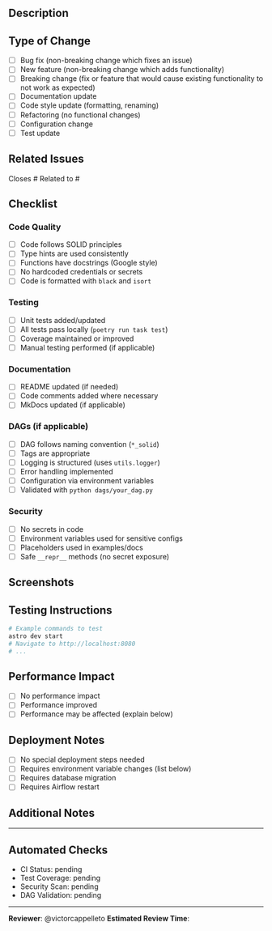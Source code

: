 ## Description

<!-- Provide a clear and concise description of what this PR does -->



## Type of Change

<!-- Mark the relevant option with an "x" -->

- [ ] Bug fix (non-breaking change which fixes an issue)
- [ ] New feature (non-breaking change which adds functionality)
- [ ] Breaking change (fix or feature that would cause existing functionality to not work as expected)
- [ ] Documentation update
- [ ] Code style update (formatting, renaming)
- [ ] Refactoring (no functional changes)
- [ ] Configuration change
- [ ] Test update

## Related Issues

<!-- Link to related issues, if any -->

Closes #
Related to #

## Checklist

### Code Quality

- [ ] Code follows SOLID principles
- [ ] Type hints are used consistently
- [ ] Functions have docstrings (Google style)
- [ ] No hardcoded credentials or secrets
- [ ] Code is formatted with `black` and `isort`

### Testing

- [ ] Unit tests added/updated
- [ ] All tests pass locally (`poetry run task test`)
- [ ] Coverage maintained or improved
- [ ] Manual testing performed (if applicable)

### Documentation

- [ ] README updated (if needed)
- [ ] Code comments added where necessary
- [ ] MkDocs updated (if applicable)

### DAGs (if applicable)

- [ ] DAG follows naming convention (`*_solid`)
- [ ] Tags are appropriate
- [ ] Logging is structured (uses `utils.logger`)
- [ ] Error handling implemented
- [ ] Configuration via environment variables
- [ ] Validated with `python dags/your_dag.py`

### Security

- [ ] No secrets in code
- [ ] Environment variables used for sensitive configs
- [ ] Placeholders used in examples/docs
- [ ] Safe `__repr__` methods (no secret exposure)

## Screenshots

<!-- If applicable, add screenshots to help explain your changes -->



## Testing Instructions

<!-- Describe how reviewers can test your changes -->

```bash
# Example commands to test
astro dev start
# Navigate to http://localhost:8080
# ...
```

## Performance Impact

<!-- Describe any performance implications -->

- [ ] No performance impact
- [ ] Performance improved
- [ ] Performance may be affected (explain below)

<!-- If affected, explain: -->



## Deployment Notes

<!-- Any special deployment considerations? -->

- [ ] No special deployment steps needed
- [ ] Requires environment variable changes (list below)
- [ ] Requires database migration
- [ ] Requires Airflow restart

<!-- If special steps needed, list them: -->



## Additional Notes

<!-- Any other information that reviewers should know -->



---

## Automated Checks

<!-- These will be filled automatically by CI -->

- CI Status: pending
- Test Coverage: pending
- Security Scan: pending
- DAG Validation: pending

---

**Reviewer**: @victorcappelleto
**Estimated Review Time**: <!-- e.g., 15 min, 1 hour -->
